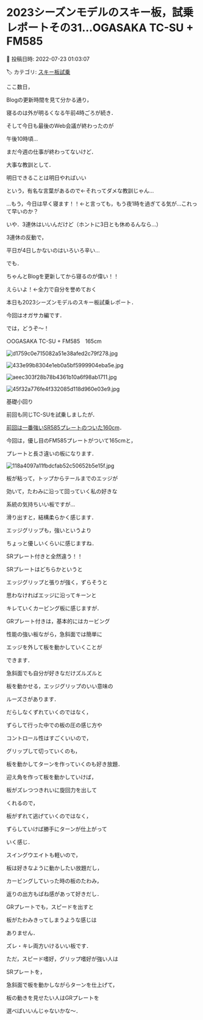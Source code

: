 # 2023シーズンモデルのスキー板，試乗レポートその31…OGASAKA TC-SU + FM585

📅 投稿日時: 2022-07-23 01:03:07

🏷️ カテゴリ: [スキー板試乗](c0bd8048615710cee890e403a36cc9a2b.md)

ここ数日，


Blogの更新時間を見て分かる通り，


寝るのは外が明るくなる午前4時ごろが続き．


そして今日も最後のWeb会議が終わったのが


午後10時頃…





まだ今週の仕事が終わってないけど．


大事な教訓として．


明日できることは明日やればいい


という，有名な言葉があるので←それってダメな教訓じゃん…





…もう，今日は早く寝ます！！←と言っても，もう夜1時を過ぎてる気が…これって早いのか？





いや．3連休はいいんだけど（ホントに3日とも休めるんなら…）


3連休の反動で，


平日が4日しかないのはいろいろ辛い…





でも．


ちゃんとBlogを更新してから寝るのが偉い！！


えらいよ！←全力で自分を誉めておく





本日も2023シーズンモデルのスキー板試乗レポート．


今回はオガサカ編です．


では，どうぞ～！[]()





○OGASAKA TC-SU + FM585　165cm







![d1759c0e715082a51e38afed2c79f278.jpg](images/d1759c0e715082a51e38afed2c79f278.jpg)









![433e99b8304e1eb0a5bf5999904eba5e.jpg](images/433e99b8304e1eb0a5bf5999904eba5e.jpg)









![aeec303f28b78b4361b10a6f98ab1711.jpg](images/aeec303f28b78b4361b10a6f98ab1711.jpg)









![45f32a776fe4f332085d118d960e03e9.jpg](images/45f32a776fe4f332085d118d960e03e9.jpg)







基礎小回り





前回も同じTC-SUを試乗しましたが．


[前回は一番強いSR585プレートのついた160cm](e6d114a91eed00f08ba314f32d9e4c743.md)．


今回は，優し目のFM585プレートがついて165cmと，


プレートと長さ違いの板になります．




![118a4097a11fbdcfab52c50652b5e15f.jpg](images/118a4097a11fbdcfab52c50652b5e15f.jpg)







板が粘って，トップからテールまでのエッジが


効いて，たわみに沿って回っていく私の好きな


系統の気持ちいい板ですが…





滑り出すと，結構柔らかく感じます．


エッジグリップも，強いというより


ちょっと優しいくらいに感じますね．


SRプレート付きと全然違う！！





SRプレートはどちらかというと


エッジグリップと張りが強く，ずらそうと


思わなければエッジに沿ってキーンと


キレていくカービング板に感じますが．





GRプレート付きは，基本的にはカービング


性能の強い板ながら，急斜面では簡単に


エッジを外して板を動かしていくことが


できます．


急斜面でも自分が好きなだけズルズルと


板を動かせる，エッジグリップのいい意味の


ルーズさがあります．





だらしなくずれていくのではなく，


ずらして行った中での板の圧の感じ方や


コントロール性はすごくいいので，


グリップして切っていくのも，


板を動かしてターンを作っていくのも好き放題．


迎え角を作って板を動かしていけば，


板がズレつつきれいに旋回力を出して


くれるので，


板がずれて逃げていくのではなく，


ずらしていけば勝手にターンが仕上がって


いく感じ．





スイングウエイトも軽いので，


板は好きなように動かしたい放題だし，


カービングしていった時の板のたわみ，


返りの出方もばね感があって好きだし．


GRプレートでも，スピードを出すと


板がたわみきってしまうような感じは


ありません．


ズレ・キレ両方いけるいい板です．





ただ，スピード嗜好，グリップ嗜好が強い人は


SRプレートを，


急斜面で板を動かしながらターンを仕上げて，


板の動きを見せたい人はGRプレートを


選べばいいんじゃないかな～．

